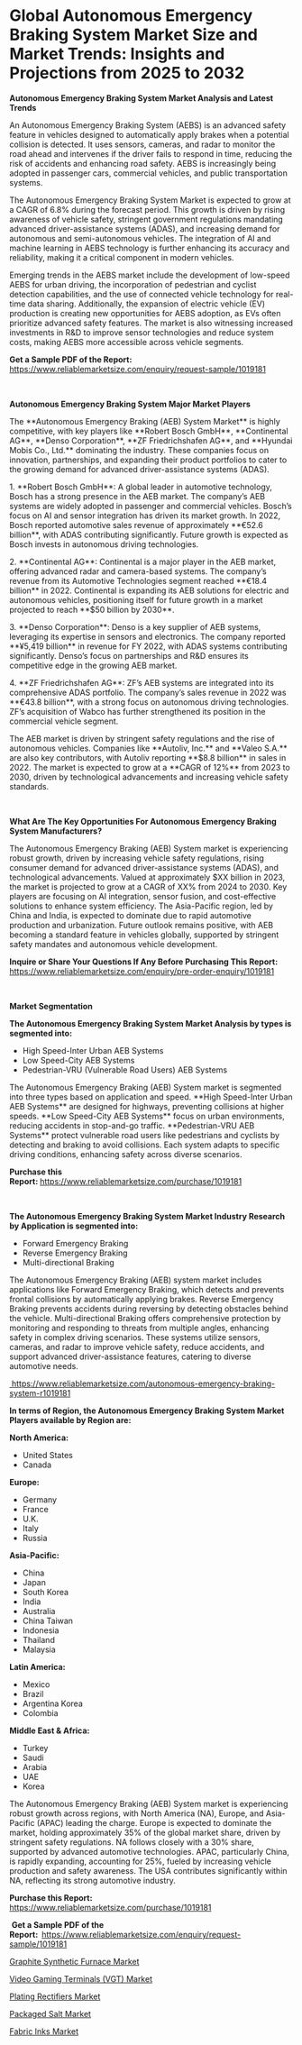 <p><h1>Global Autonomous Emergency Braking System Market Size and Market Trends: Insights and Projections from 2025 to 2032</h1></p><p><strong>Autonomous Emergency Braking System Market Analysis and Latest Trends</strong></p>
<p><p>An Autonomous Emergency Braking System (AEBS) is an advanced safety feature in vehicles designed to automatically apply brakes when a potential collision is detected. It uses sensors, cameras, and radar to monitor the road ahead and intervenes if the driver fails to respond in time, reducing the risk of accidents and enhancing road safety. AEBS is increasingly being adopted in passenger cars, commercial vehicles, and public transportation systems.</p><p>The Autonomous Emergency Braking System Market is expected to grow at a CAGR of 6.8% during the forecast period. This growth is driven by rising awareness of vehicle safety, stringent government regulations mandating advanced driver-assistance systems (ADAS), and increasing demand for autonomous and semi-autonomous vehicles. The integration of AI and machine learning in AEBS technology is further enhancing its accuracy and reliability, making it a critical component in modern vehicles.</p><p>Emerging trends in the AEBS market include the development of low-speed AEBS for urban driving, the incorporation of pedestrian and cyclist detection capabilities, and the use of connected vehicle technology for real-time data sharing. Additionally, the expansion of electric vehicle (EV) production is creating new opportunities for AEBS adoption, as EVs often prioritize advanced safety features. The market is also witnessing increased investments in R&D to improve sensor technologies and reduce system costs, making AEBS more accessible across vehicle segments.</p></p>
<p><strong>Get a Sample PDF of the Report:&nbsp;</strong> <a href="https://www.reliablemarketsize.com/enquiry/request-sample/1019181?utm_campaign=1898&utm_medium=2&utm_source=Github&utm_content=ia&utm_term=22012025&utm_id=autonomous-emergency-braking-system">https://www.reliablemarketsize.com/enquiry/request-sample/1019181</a></p>
<p>&nbsp;</p>
<p><strong>Autonomous Emergency Braking System Major Market Players</strong></p>
<p><p>The **Autonomous Emergency Braking (AEB) System Market** is highly competitive, with key players like **Robert Bosch GmbH**, **Continental AG**, **Denso Corporation**, **ZF Friedrichshafen AG**, and **Hyundai Mobis Co., Ltd.** dominating the industry. These companies focus on innovation, partnerships, and expanding their product portfolios to cater to the growing demand for advanced driver-assistance systems (ADAS).</p><p>1. **Robert Bosch GmbH**: A global leader in automotive technology, Bosch has a strong presence in the AEB market. The company’s AEB systems are widely adopted in passenger and commercial vehicles. Bosch’s focus on AI and sensor integration has driven its market growth. In 2022, Bosch reported automotive sales revenue of approximately **€52.6 billion**, with ADAS contributing significantly. Future growth is expected as Bosch invests in autonomous driving technologies.</p><p>2. **Continental AG**: Continental is a major player in the AEB market, offering advanced radar and camera-based systems. The company’s revenue from its Automotive Technologies segment reached **€18.4 billion** in 2022. Continental is expanding its AEB solutions for electric and autonomous vehicles, positioning itself for future growth in a market projected to reach **$50 billion by 2030**.</p><p>3. **Denso Corporation**: Denso is a key supplier of AEB systems, leveraging its expertise in sensors and electronics. The company reported **¥5,419 billion** in revenue for FY 2022, with ADAS systems contributing significantly. Denso’s focus on partnerships and R&D ensures its competitive edge in the growing AEB market.</p><p>4. **ZF Friedrichshafen AG**: ZF’s AEB systems are integrated into its comprehensive ADAS portfolio. The company’s sales revenue in 2022 was **€43.8 billion**, with a strong focus on autonomous driving technologies. ZF’s acquisition of Wabco has further strengthened its position in the commercial vehicle segment.</p><p>The AEB market is driven by stringent safety regulations and the rise of autonomous vehicles. Companies like **Autoliv, Inc.** and **Valeo S.A.** are also key contributors, with Autoliv reporting **$8.8 billion** in sales in 2022. The market is expected to grow at a **CAGR of 12%** from 2023 to 2030, driven by technological advancements and increasing vehicle safety standards.</p></p>
<p>&nbsp;</p>
<p><strong>What Are The Key Opportunities For Autonomous Emergency Braking System Manufacturers?</strong></p>
<p><p>The Autonomous Emergency Braking (AEB) System market is experiencing robust growth, driven by increasing vehicle safety regulations, rising consumer demand for advanced driver-assistance systems (ADAS), and technological advancements. Valued at approximately $XX billion in 2023, the market is projected to grow at a CAGR of XX% from 2024 to 2030. Key players are focusing on AI integration, sensor fusion, and cost-effective solutions to enhance system efficiency. The Asia-Pacific region, led by China and India, is expected to dominate due to rapid automotive production and urbanization. Future outlook remains positive, with AEB becoming a standard feature in vehicles globally, supported by stringent safety mandates and autonomous vehicle development.</p></p>
<p><strong>Inquire or Share Your Questions If Any Before Purchasing This Report:</strong> <a href="https://www.reliablemarketsize.com/enquiry/pre-order-enquiry/1019181?utm_campaign=1898&utm_medium=2&utm_source=Github&utm_content=ia&utm_term=22012025&utm_id=autonomous-emergency-braking-system">https://www.reliablemarketsize.com/enquiry/pre-order-enquiry/1019181</a></p>
<p>&nbsp;</p>
<p><strong>Market Segmentation</strong></p>
<p><strong>The Autonomous Emergency Braking System Market Analysis by types is segmented into:</strong></p>
<p><ul><li>High Speed-Inter Urban AEB Systems</li><li>Low Speed-City AEB Systems</li><li>Pedestrian-VRU (Vulnerable Road Users) AEB Systems</li></ul></p>
<p><p>The Autonomous Emergency Braking (AEB) System market is segmented into three types based on application and speed. **High Speed-Inter Urban AEB Systems** are designed for highways, preventing collisions at higher speeds. **Low Speed-City AEB Systems** focus on urban environments, reducing accidents in stop-and-go traffic. **Pedestrian-VRU AEB Systems** protect vulnerable road users like pedestrians and cyclists by detecting and braking to avoid collisions. Each system adapts to specific driving conditions, enhancing safety across diverse scenarios.</p></p>
<p><strong>Purchase this Report:&nbsp;</strong><a href="https://www.reliablemarketsize.com/purchase/1019181?utm_campaign=1898&utm_medium=2&utm_source=Github&utm_content=ia&utm_term=22012025&utm_id=autonomous-emergency-braking-system">https://www.reliablemarketsize.com/purchase/1019181</a></p>
<p>&nbsp;</p>
<p><strong>The Autonomous Emergency Braking System Market Industry Research by Application is segmented into:</strong></p>
<p><ul><li>Forward Emergency Braking</li><li>Reverse Emergency Braking</li><li>Multi-directional Braking</li></ul></p>
<p><p>The Autonomous Emergency Braking (AEB) system market includes applications like Forward Emergency Braking, which detects and prevents frontal collisions by automatically applying brakes. Reverse Emergency Braking prevents accidents during reversing by detecting obstacles behind the vehicle. Multi-directional Braking offers comprehensive protection by monitoring and responding to threats from multiple angles, enhancing safety in complex driving scenarios. These systems utilize sensors, cameras, and radar to improve vehicle safety, reduce accidents, and support advanced driver-assistance features, catering to diverse automotive needs.</p></p>
<p><a href="https://www.reliablemarketsize.com/autonomous-emergency-braking-system-r1019181?utm_campaign=1898&utm_medium=2&utm_source=Github&utm_content=ia&utm_term=22012025&utm_id=autonomous-emergency-braking-system">&nbsp;https://www.reliablemarketsize.com/autonomous-emergency-braking-system-r1019181</a></p>
<p><strong>In terms of Region, the Autonomous Emergency Braking System Market Players available by Region are:</strong></p>
<p>
    <p> <strong> North America: </strong>
        <ul>
            <li>United States</li>
            <li>Canada</li>
        </ul>
        </p> 
    <p> <strong> Europe: </strong>
        <ul>
            <li>Germany</li>
            <li>France</li>
            <li>U.K.</li>
            <li>Italy</li>
            <li>Russia</li>
        </ul>
        </p> 
    <p> <strong> Asia-Pacific: </strong>
        <ul>
            <li>China</li>
            <li>Japan</li>
            <li>South Korea</li>
            <li>India</li>
            <li>Australia</li>
            <li>China Taiwan</li>
            <li>Indonesia</li>
            <li>Thailand</li>
            <li>Malaysia</li>
        </ul>
        </p> 
    <p> <strong> Latin America: </strong>
        <ul>
            <li>Mexico</li>
            <li>Brazil</li>
            <li>Argentina Korea</li>
            <li>Colombia</li>
        </ul>
        </p> 
    <p> <strong> Middle East & Africa: </strong>
        <ul>
            <li>Turkey</li>
            <li>Saudi</li>
            <li>Arabia</li>
            <li>UAE</li>
            <li>Korea</li>
        </ul>
    </p>
    </p>
<p><p>The Autonomous Emergency Braking (AEB) System market is experiencing robust growth across regions, with North America (NA), Europe, and Asia-Pacific (APAC) leading the charge. Europe is expected to dominate the market, holding approximately 35% of the global market share, driven by stringent safety regulations. NA follows closely with a 30% share, supported by advanced automotive technologies. APAC, particularly China, is rapidly expanding, accounting for 25%, fueled by increasing vehicle production and safety awareness. The USA contributes significantly within NA, reflecting its strong automotive industry.</p></p>
<p><strong>Purchase this Report: </strong><a href="https://www.reliablemarketsize.com/purchase/1019181?utm_campaign=1898&utm_medium=2&utm_source=Github&utm_content=ia&utm_term=22012025&utm_id=autonomous-emergency-braking-system">https://www.reliablemarketsize.com/purchase/1019181</a></p>
<p>&nbsp;<strong>Get a Sample PDF of the Report:&nbsp;&nbsp;</strong><a href="https://www.reliablemarketsize.com/enquiry/request-sample/1019181?utm_campaign=1898&utm_medium=2&utm_source=Github&utm_content=ia&utm_term=22012025&utm_id=autonomous-emergency-braking-system">https://www.reliablemarketsize.com/enquiry/request-sample/1019181</a></p>
<p><strong></strong></p>
<p><p><a href="https://www.linkedin.com/pulse/graphite-synthetic-furnace-market-revolution-size-share-emerging-u5vzf?utm_campaign=1898&utm_medium=2&utm_source=Github&utm_content=ia&utm_term=22012025&utm_id=autonomous-emergency-braking-system">Graphite Synthetic Furnace Market</a></p><p><a href="https://www.linkedin.com/pulse/video-gaming-terminals-vgt-market-study-provides-key-insights-sc8qf?utm_campaign=1898&utm_medium=2&utm_source=Github&utm_content=ia&utm_term=22012025&utm_id=autonomous-emergency-braking-system">Video Gaming Terminals (VGT) Market</a></p><p><a href="https://www.linkedin.com/pulse/in-depth-analysis-plating-rectifiers-market-size-share-revenue-tpe8e?utm_campaign=1898&utm_medium=2&utm_source=Github&utm_content=ia&utm_term=22012025&utm_id=autonomous-emergency-braking-system">Plating Rectifiers Market</a></p><p><a href="https://www.linkedin.com/pulse/packaged-salt-market-in-depth-report-size-share-strong-ltjjc?utm_campaign=1898&utm_medium=2&utm_source=Github&utm_content=ia&utm_term=22012025&utm_id=autonomous-emergency-braking-system">Packaged Salt Market</a></p><p><a href="https://www.linkedin.com/pulse/revenue-market-growth-insights-fabric-inks-projected-78-cagr-vg3lc?utm_campaign=1898&utm_medium=2&utm_source=Github&utm_content=ia&utm_term=22012025&utm_id=autonomous-emergency-braking-system">Fabric Inks Market</a></p></p>